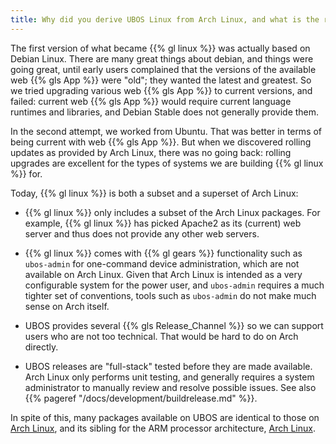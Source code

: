 ```yaml
---
title: Why did you derive UBOS Linux from Arch Linux, and what is the relationship between UBOS Linux and Arch?
---
```


The first version of what became {{% gl linux %}} was actually based on Debian Linux. There are many
great things about debian, and things were going great, until early users complained that the
versions of the available web {{% gls App %}} were "old"; they wanted the latest and greatest.
So we tried upgrading various web {{% gls App %}} to current versions, and failed: current web
{{% gls App %}} would require current language runtimes and libraries, and Debian Stable
does not generally provide them.

In the second attempt, we worked from Ubuntu. That was better in terms of being current
with web {{% gls App %}}. But when we discovered rolling updates as provided by Arch Linux, there
was no going back: rolling upgrades are excellent for the types of systems we are
building {{% gl linux %}} for.

Today, {{% gl linux %}} is both a subset and a superset of Arch Linux:

* {{% gl linux %}} only includes a subset of the Arch Linux packages. For example, {{% gl linux %}} has picked
  Apache2 as its (current) web server and thus does not provide any other web servers.

* {{% gl linux %}} comes with {{% gl gears %}} functionality such as ``ubos-admin`` for one-command device
  administration, which are not available on Arch Linux. Given that Arch Linux is
  intended as a very configurable system for the power user, and ``ubos-admin`` requires
  a much tighter set of conventions, tools such as ``ubos-admin`` do not make much sense
  on Arch itself.

* UBOS provides several {{% gls Release_Channel %}} so we can support users who are
  not too technical. That would be hard to do on Arch directly.

* UBOS releases are "full-stack" tested before they are made available. Arch Linux
  only performs unit testing, and generally requires a system administrator to
  manually review and resolve possible issues. See also
  {{% pageref "/docs/development/buildrelease.md" %}}.

In spite of this, many packages available on UBOS are identical to those on
[Arch Linux](http://archlinux.org/), and its sibling for the ARM processor architecture,
[Arch Linux](http://archlinuxarm.org/).

